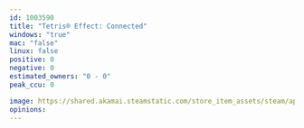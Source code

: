```yaml
---
id: 1003590
title: "Tetris® Effect: Connected"
windows: "true"
mac: "false"
linux: false
positive: 0
negative: 0
estimated_owners: "0 - 0"
peak_ccu: 0

image: https://shared.akamai.steamstatic.com/store_item_assets/steam/apps/1003590/header.jpg?t=1730999721
opinions:
---
```

